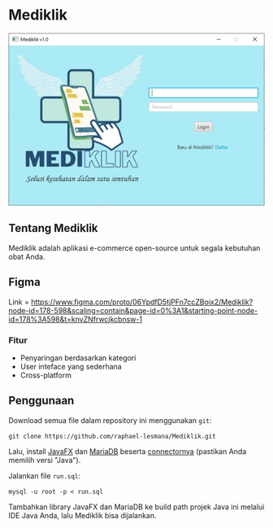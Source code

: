 # Mediklik
![Tampilan Awal](doc/imgs/mediklik_1.jpg)
## Tentang Mediklik
Mediklik adalah aplikasi e-commerce open-source untuk segala kebutuhan obat Anda. 

## Figma
Link = https://www.figma.com/proto/06YpdfD5tjPFn7ccZBoix2/Mediklik?node-id=178-598&scaling=contain&page-id=0%3A1&starting-point-node-id=178%3A598&t=knvZNfrwcjkcbnsw-1

### Fitur
* Penyaringan berdasarkan kategori
* User inteface yang sederhana
* Cross-platform

## Penggunaan
Download semua file dalam repository ini menggunakan `git`:
```
git clone https://github.com/raphael-lesmana/Mediklik.git
```

Lalu, install [JavaFX](https://openjfx.io/) dan [MariaDB](https://mariadb.org/) beserta [connectornya](https://mariadb.com/downloads/connectors/) (pastikan Anda memilih versi "Java").

Jalankan file `run.sql`:
```
mysql -u root -p < run.sql
```

Tambahkan library JavaFX dan MariaDB ke build path projek Java ini melalui IDE Java Anda, lalu Mediklik bisa dijalankan.
